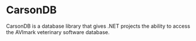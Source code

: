 # CarsonDB
CarsonDB is a database library that gives .NET projects the ability to access the AVImark veterinary software database. 
